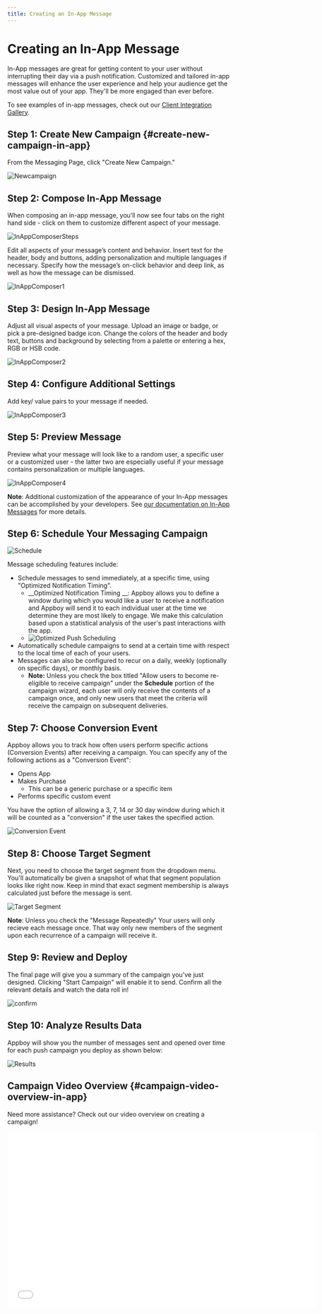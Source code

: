 ```yaml
---
title: Creating an In-App Message
---
```

# Creating an In-App Message

In-App messages are great for getting content to your user without interrupting their day via a push notification. Customized and tailored in-app messages will enhance the user experience and help your audience get the most value out of your app. They'll be more engaged than ever before.

To see examples of in-app messages, check out our [Client Integration Gallery][11].

## Step 1: Create New Campaign {#create-new-campaign-in-app}

From the Messaging Page, click "Create New Campaign."

![Newcampaign][1]

## Step 2: Compose In-App Message

When composing an in-app message, you’ll now see four tabs on the right hand side - click on them to customize different aspect of your message.

![InAppComposerSteps][2]

Edit all aspects of your message’s content and behavior. Insert text for the header, body and buttons, adding personalization and multiple languages if necessary. Specify how the message’s on-click behavior and deep link, as well as how the message can be dismissed.

![InAppComposer1][3]

## Step 3: Design In-App Message

Adjust all visual aspects of your message. Upload an image or badge, or pick a pre-designed badge icon. Change the colors of the header and body text, buttons and background by selecting from a palette or entering a hex, RGB or HSB code.

![InAppComposer2][4]

## Step 4: Configure Additional Settings

Add key/ value pairs to your message if needed.

![InAppComposer3][13]

## Step 5: Preview Message

Preview what your message will look like to a random user, a specific user or a customized user - the latter two are especially useful if your message contains personalization or multiple languages.

![InAppComposer4][14]

__Note__: Additional customization of the appearance of your In-App messages can be accomplished by your developers. See [our documentation on In-App Messages][5] for more details.

## Step 6: Schedule Your Messaging Campaign

![Schedule][6]

Message scheduling features include:

- Schedule messages to send immediately, at a specific time, using "Optimized Notification Timing".
  - __Optimized Notification Timing __: Appboy allows you to define a window during which you would like a user to receive a notification and Appboy will send it to each individual user at the time we determine they are most likely to engage. We make this calculation based upon a statistical analysis of the user's past interactions with the app.
  - ![Optimized Push Scheduling][10]
- Automatically schedule campaigns to send at a certain time with respect to the local time of each of your users.
- Messages can also be configured to recur on a daily, weekly (optionally on specific days), or monthly basis.
  - __Note:__ Unless you check the box titled "Allow users to become re-eligible to receive campaign" under the __Schedule__ portion of the campaign wizard, each user will only receive the contents of a campaign once, and only new users that meet the criteria will receive the campaign on subsequent deliveries.

## Step 7: Choose Conversion Event

Appboy allows you to track how often users perform specific actions (Conversion Events) after receiving a campaign. You can specify any of the following actions as a "Conversion Event":

- Opens App
- Makes Purchase
  - This can be a generic purchase or a specific item
- Performs specific custom event

You have the option of allowing a 3, 7, 14 or 30 day window during which it will be counted as a "conversion" if the user takes the specified action.

![Conversion Event][12]

## Step 8: Choose Target Segment

Next, you need to choose the target segment from the dropdown menu. You'll automatically be given a snapshot of what that segment population looks like right now. Keep in mind that exact segment membership is always calculated just before the message is sent.

![Target Segment][7]

__Note__: Unless you check the "Message Repeatedly" Your users will only recieve each message once. That way only new members of the segment upon each recurrence of a campaign will receive it.

## Step 9: Review and Deploy

The final page will give you a summary of the campaign you've just designed. Clicking "Start Campaign" will enable it to send. Confirm all the relevant details and watch the data roll in!

![confirm][8]

## Step 10: Analyze Results Data

Appboy will show you the number of messages sent and opened over time for each push campaign you deploy as shown below:

![Results][9]

## Campaign Video Overview {#campaign-video-overview-in-app}

Need more assistance? Check out our video overview on creating a campaign!
<div class="video-container">
    <iframe width="700" height="400" src="//www.youtube.com/embed/nwp7prafy3Y" frameborder="0" allowfullscreen></iframe>
</div>

[1]: /assets/img/newcampaign.png
[2]: /assets/img/InAppComposerSteps.png
[3]: /assets/img/InAppComposer1.png
[4]: /assets/img/InAppComposer2.png
[5]: https://documentation.appboy.com/Enabling_Message_Channels/In-App_Messages/iOS
[6]: /assets/img/schedule.png
[7]: /assets/img/targetsegment.png
[8]: /assets/img/confirm.png
[9]: /assets/img/results.png
[10]: /assets/img/intelligent_delivery.png
[11]: https://academy.appboy.com/Best_Practices/Client_Integration_Gallery#in-app
[12]: /assets/img/conversion_event_selection.png
[13]: /assets/img/InAppComposer3.png
[14]: /assets/img/InAppComposer4.png
